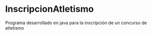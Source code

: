 # InscripcionAtletismo
Programa desarrollado en java para la inscripción de un concurso de atletismo
